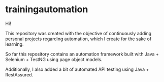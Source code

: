 # trainingautomation

Hi!

This repository was created with the objective of continuously adding personal projects regarding automation, which I create for the sake of learning.

So far this repository contains an automation framework built with Java + Selenium + TestNG using page object models. 

Additionally, I also added a bit of automated API testing using Java + RestAssured.
